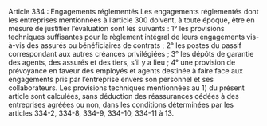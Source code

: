 Article 334 : Engagements réglementés
Les engagements réglementés dont les entreprises mentionnées à l’article 300 doivent, à toute époque, être en mesure de justifier l’évaluation sont les suivants :
1° les provisions techniques suffisantes pour le règlement intégral de leurs engagements vis-à-vis des assurés ou bénéficiaires de contrats ;
2° les postes du passif correspondant aux autres créances privilégiées ;
3° les dépôts de garantie des agents, des assurés et des tiers, s’il y a lieu ;
4° une provision de prévoyance en faveur des employés et agents destinée à faire face aux engagements pris par l’entreprise envers son personnel et ses collaborateurs.
Les provisions techniques mentionnées au 1) du présent article sont calculées, sans déduction des réassurances cédées à des entreprises agréées ou non, dans les conditions déterminées par les articles 334-2, 334-8, 334-9, 334-10, 334-11 à 13.